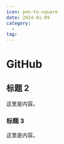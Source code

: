 ```yaml
---
icon: pen-to-square
date: 2024-01-09
category:
  - 
tag:
---
```

# GitHub

## 标题 2

这里是内容。

### 标题 3

这里是内容。
